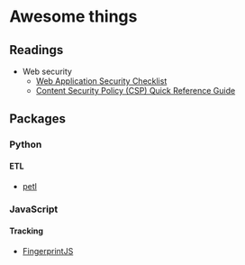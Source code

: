 # Awesome things

## Readings

- Web security
  - [Web Application Security Checklist](https://www.appsecmonkey.com/blog/web-application-security-checklist)
  - [Content Security Policy (CSP) Quick Reference Guide](https://content-security-policy.com/)

## Packages

### Python

#### ETL

- [petl](https://github.com/petl-developers/petl)


### JavaScript

#### Tracking

- [FingerprintJS](https://github.com/fingerprintjs/fingerprintjs)
